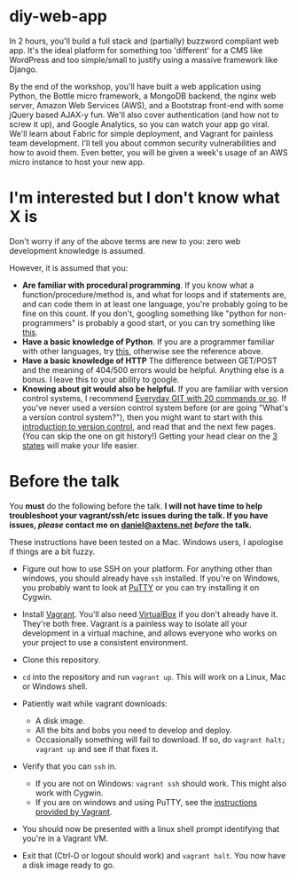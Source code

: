diy-web-app
===========

In 2 hours, you'll build a full stack and (partially) buzzword compliant web app. It's the ideal platform for something too 'different' for a CMS like WordPress and too simple/small to justify using a massive framework like Django. 

By the end of the workshop, you'll have built a web application using Python, the Bottle micro framework, a MongoDB backend, the nginx web server, Amazon Web Services (AWS), and a Bootstrap front-end with some jQuery based AJAX-y fun. We'll also cover authentication (and how not to screw it up), and Google Analytics, so you can watch your app go viral. We'll learn about Fabric for simple deployment, and Vagrant for painless team development. I'll tell you about common security vulnerabilities and how to avoid them. Even better, you will be given a week's usage of an AWS micro instance to host your new app. 

I'm interested but I don't know what X is
===========================
Don't worry if any of the above terms are new to you: zero web development knowledge is assumed.

However, it is assumed that you:
* **Are familiar with procedural programming**. If you know what a function/procedure/method is, and what for loops and if statements are, and can code them in at least one language, you're probably going to be fine on this count. If you don't, googling something like "python for non-programmers" is probably a good start, or you can try something like [this](http://hetland.org/writing/instant-hacking.html).
* **Have a basic knowledge of Python**. If you are a programmer familiar with other languages, try [this](http://hetland.org/writing/instant-python.html), otherwise see the reference above.
* **Have a basic knowledge of HTTP** The difference between GET/POST and the meaning of 404/500 errors would be helpful. Anything else is a bonus. I leave this to your ability to google.
* **Knowing about git would also be helpful.** If you are familiar with version control systems, I recommend [Everyday GIT with 20 commands or so](https://www.kernel.org/pub/software/scm/git/docs/everyday.html). If you've never used a version control system before (or are going "What's a version control system?"), then you might want to start with this [introduction to version control](http://git-scm.com/book/en/Getting-Started-About-Version-Control), and read that and the next few pages. (You can skip the one on git history!) Getting your head clear on the [3 states](http://git-scm.com/book/en/Getting-Started-Git-Basics#The-Three-States) will make your life easier.

Before the talk
==========
You **must** do the following before the talk. **I will not have time to help troubleshoot your vagrant/ssh/etc issues during the talk. If you have issues, *please* contact me on [daniel@axtens.net](mailto:daniel@axtens.net) *before* the talk.**

These instructions have been tested on a Mac. Windows users, I apologise if things are a bit fuzzy.

* Figure out how to use SSH on your platform. For anything other than windows, you should already have ```ssh``` installed. If you're on Windows, you probably want to look at [PuTTY](http://www.chiark.greenend.org.uk/~sgtatham/putty/) or you can try installing it on Cygwin.

* Install [Vagrant][1]. You'll also need [VirtualBox][2] if you don't already have it. They're both free. Vagrant is a painless way to isolate all your development in a virtual machine, and allows everyone who works on your project to use a consistent environment.

* Clone this repository.

* ```cd``` into the repository and run ```vagrant up```.  This will work on a Linux, Mac or Windows shell.

* Patiently wait while vagrant downloads:
    * A disk image.
    * All the bits and bobs you need to develop and deploy.
    * Occasionally something will fail to download. If so, do ```vagrant halt; vagrant up``` and see if that fixes it.

* Verify that you can ```ssh``` in.
    * If you are not on Windows: ```vagrant ssh``` should work. This might also work with Cygwin.
    * If you are on windows and using PuTTY, see the [instructions provided by Vagrant][3].

* You should now be presented with a linux shell prompt identifying that you're in a Vagrant VM. 

* Exit that (Ctrl-D or logout should work) and ```vagrant halt```. You now have a disk image ready to go.

[1]: http://vagrantup.com "Vagrant"
[2]: https://www.virtualbox.org/ "VirtualBox"
[3]: http://docs-v1.vagrantup.com/v1/docs/getting-started/ssh.html "SSH"
